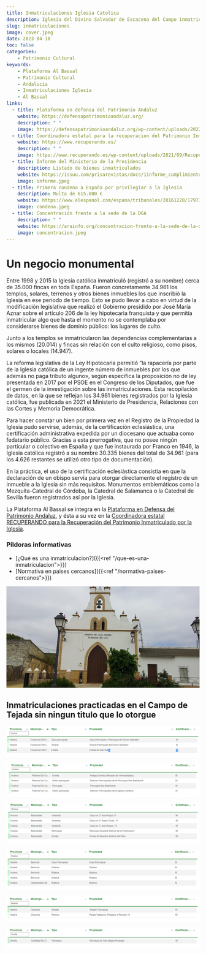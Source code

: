 ```yaml
---
title: Inmatriculaciones Iglesia Catolica
description: Iglesia del Divino Salvador de Escacena del Campo inmatriculada por un importe de 30€.
slug: inmatriculaciones
image: cover.jpeg
date: 2023-04-10
toc: false
categories:
    - Patrimonio Cultural
keywords: 
    - Plataforma Al Bassal
    - Patrimonio Cultural
    - Andalucia
    - Inmatriculaciones Iglesia
    - Al Bassal
links:
  - title: Plataforma en defensa del Patrimonio Andaluz
    website: https://defensapatrimonioandaluz.org/
    description: " "
    image: https://defensapatrimonioandaluz.org/wp-content/uploads/2022/10/cropped-logo-PDPA.png
  - title: Coordinadora estatal para la recuperacion del Patrimonio Inmatriculado por la Iglesia
    website: https://www.recuperando.es/
    description: " "
    image: https://www.recuperando.es/wp-content/uploads/2021/09/Recuperando-cabecera-e1631871607321.jpg.webp
  - title: Informe del Ministerio de la Presidencia
    description: Listado de bienes inmatriculados
    website: https://issuu.com/prisarevistas/docs/1informe_cumplimiento_-_documentacio_n_registrada_
    image: informe.jpeg
  - title: Primera condena a España por privilegiar a la Iglesia
    description: Multa de 615.000 €
    website: https://www.elespanol.com/espana/tribunales/20161220/179733079_0.html
    image: condena.jpeg
  - title: Concentración frente a la sede de la DGA
    description: " "
    website: https://arainfo.org/concentracion-frente-a-la-sede-de-la-dga-para-exigir-que-se-cumplan-los-compromisos-en-materia-de-inmatriculaciones/
    image: concentracion.jpeg
---
```


# Un negocio monumental

Entre 1998 y 2015 la Iglesia católica inmatriculó (registró a su nombre) cerca de 35.000 fincas en toda España. Fueron concretamente 34.961 los templos, solares, terrenos y otros bienes inmuebles los que inscribió la Iglesia en ese periodo de tiempo. Esto se pudo llevar a cabo en virtud de la modificación legislativa que realizó el Gobierno presidido por José María Aznar sobre el artículo 206 de la ley hipotecaria franquista y que permitía inmatricular algo que hasta el momento no se contemplaba por considerarse bienes de dominio público: los lugares de culto.

Junto a los templos se inmatricularon las dependencias complementarias a los mismos (20.014) y fincas sin relación con el culto religioso, como pisos, solares o locales (14.947).

La reforma legislativa de la Ley Hipotecaria permitió “la rapacería por parte de la Iglesia católica de un ingente número de inmuebles por los que además no paga tributo alguno», según especifica la proposición no de ley presentada en 2017 por el PSOE en el Congreso de los Diputados, que fue el germen de la investigación sobre las inmatriculaciones. Esta recopilación de datos, en la que se reflejan los 34.961 bienes registrados por la Iglesia católica, fue publicada en 2021 el Ministerio de Presidencia, Relaciones con las Cortes y Memoria Democrática.

Para hacer constar un bien por primera vez en el Registro de la Propiedad la Iglesia pudo servirse, además, de la certificación eclesiástica, una certificación administrativa expedida por un diocesano que actuaba como fedatario público. Gracias a esta prerrogativa, que no posee ningún particular o colectivo en España y que fue instaurada por Franco en 1946, la Iglesia católica registró a su nombre 30.335 bienes del total de 34.961 (para los 4.626 restantes se utilizó otro tipo de documentación).

En la práctica, el uso de la certificación eclesiástica consistía en que la declaración de un obispo servía para otorgar directamente el registro de un inmueble a la Iglesia sin más requisitos. Monumentos emblemáticos como la Mezquita-Catedral de Córdoba, la Catedral de Salamanca o la Catedral de Sevilla fueron registrados así por la Iglesia.

La Plataforma Al Bassal se integra en la [Plataforma en Defensa del Patrimonio Andaluz](https://www.facebook.com/defensapatrimonioandaluz/), y ésta a su vez en la [Coordinadora estatal RECUPERANDO para la Recuperación del Patrimonio Inmatriculado por la Iglesia](https://www.recuperando.es/).


### Pildoras informativas
* [¿Qué es una inmatriculacion?]({{<ref "/que-es-una-inmatriculacion">}})
* [Normativa en paises cercanos]({{<ref "/normativa-paises-cercanos">}})

![La Ermita de San Isidro, en Tejada la Nueva , fue inmatriculada a pesar de que se encuentra sobre vía pecuaria de titularidad pública.](ermita-san-isidro.jpeg)

## Inmatriculaciones practicadas en el Campo de Tejada sin ningun titulo que lo otorgue

![Escacena del Campo](inmatriculaciones-escacena.png)

![Paterna del Campo](inmatriculaciones-paterna.png)

![Manzanilla](inmatriculaciones-manzanilla.png)

![Berrocal](inmatriculaciones-berrocal.png)

![Chucena](inmatriculaciones-chucena.png)

![Castilleja del Campo](inmatriculaciones-castilleja.png)
